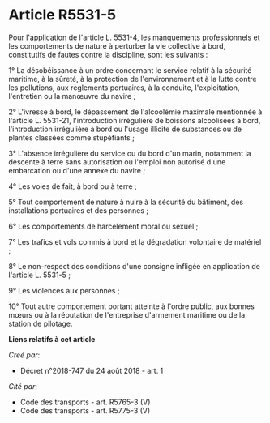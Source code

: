 # Article R5531-5

Pour l'application de l'article L. 5531-4, les manquements professionnels et les comportements de nature à perturber la vie
collective à bord, constitutifs de fautes contre la discipline, sont les suivants :

1° La désobéissance à un ordre concernant le service relatif à la sécurité maritime, à la sûreté, à la protection de
l'environnement et à la lutte contre les pollutions, aux règlements portuaires, à la conduite, l'exploitation, l'entretien ou
la manœuvre du navire ;

2° L'ivresse à bord, le dépassement de l'alcoolémie maximale mentionnée à l'article L. 5531-21, l'introduction irrégulière de
boissons alcoolisées à bord, l'introduction irrégulière à bord ou l'usage illicite de substances ou de plantes classées comme
stupéfiants ;

3° L'absence irrégulière du service ou du bord d'un marin, notamment la descente à terre sans autorisation ou l'emploi non
autorisé d'une embarcation ou d'une annexe du navire ;

4° Les voies de fait, à bord ou à terre ;

5° Tout comportement de nature à nuire à la sécurité du bâtiment, des installations portuaires et des personnes ;

6° Les comportements de harcèlement moral ou sexuel ;

7° Les trafics et vols commis à bord et la dégradation volontaire de matériel ;

8° Le non-respect des conditions d'une consigne infligée en application de l'article L. 5531-5 ;

9° Les violences aux personnes ;

10° Tout autre comportement portant atteinte à l'ordre public, aux bonnes mœurs ou à la réputation de l'entreprise d'armement
maritime ou de la station de pilotage.

**Liens relatifs à cet article**

_Créé par_:

  - Décret n°2018-747 du 24 août 2018 - art. 1

_Cité par_:

  - Code des transports - art. R5765-3 (V)
  - Code des transports - art. R5775-3 (V)
